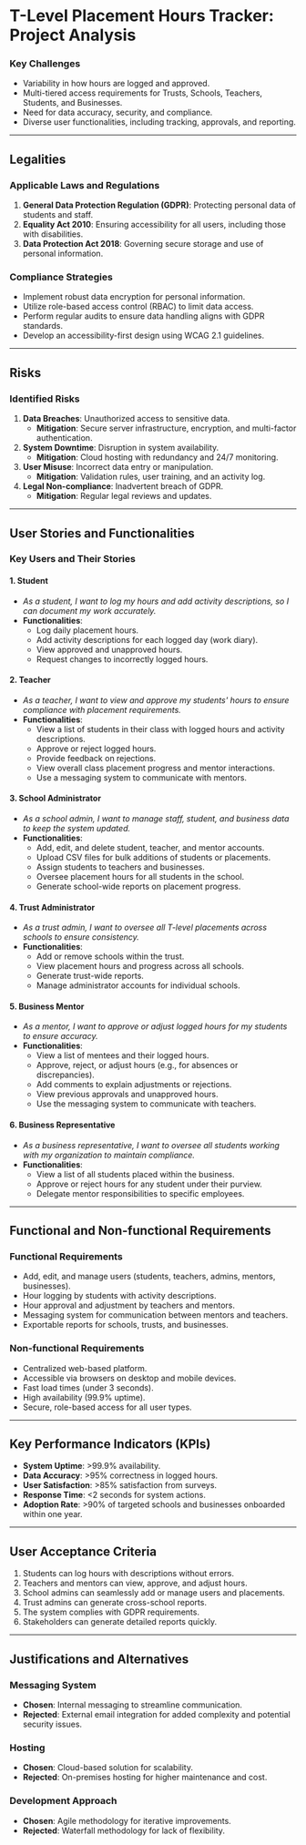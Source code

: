 # T-Level Placement Hours Tracker: Project Analysis
### Key Challenges
- Variability in how hours are logged and approved.
- Multi-tiered access requirements for Trusts, Schools, Teachers, Students, and Businesses.
- Need for data accuracy, security, and compliance.
- Diverse user functionalities, including tracking, approvals, and reporting.

---

## Legalities

### Applicable Laws and Regulations
1. **General Data Protection Regulation (GDPR)**: Protecting personal data of students and staff.
2. **Equality Act 2010**: Ensuring accessibility for all users, including those with disabilities.
3. **Data Protection Act 2018**: Governing secure storage and use of personal information.

### Compliance Strategies
- Implement robust data encryption for personal information.
- Utilize role-based access control (RBAC) to limit data access.
- Perform regular audits to ensure data handling aligns with GDPR standards.
- Develop an accessibility-first design using WCAG 2.1 guidelines.

---

## Risks

### Identified Risks
1. **Data Breaches**: Unauthorized access to sensitive data.
   - **Mitigation**: Secure server infrastructure, encryption, and multi-factor authentication.
2. **System Downtime**: Disruption in system availability.
   - **Mitigation**: Cloud hosting with redundancy and 24/7 monitoring.
3. **User Misuse**: Incorrect data entry or manipulation.
   - **Mitigation**: Validation rules, user training, and an activity log.
4. **Legal Non-compliance**: Inadvertent breach of GDPR.
   - **Mitigation**: Regular legal reviews and updates.

---

## User Stories and Functionalities

### Key Users and Their Stories

#### **1. Student**
- *As a student, I want to log my hours and add activity descriptions, so I can document my work accurately.*
- **Functionalities**:
  - Log daily placement hours.
  - Add activity descriptions for each logged day (work diary).
  - View approved and unapproved hours.
  - Request changes to incorrectly logged hours.

#### **2. Teacher**
- *As a teacher, I want to view and approve my students' hours to ensure compliance with placement requirements.*
- **Functionalities**:
  - View a list of students in their class with logged hours and activity descriptions.
  - Approve or reject logged hours.
  - Provide feedback on rejections.
  - View overall class placement progress and mentor interactions.
  - Use a messaging system to communicate with mentors.

#### **3. School Administrator**
- *As a school admin, I want to manage staff, student, and business data to keep the system updated.*
- **Functionalities**:
  - Add, edit, and delete student, teacher, and mentor accounts.
  - Upload CSV files for bulk additions of students or placements.
  - Assign students to teachers and businesses.
  - Oversee placement hours for all students in the school.
  - Generate school-wide reports on placement progress.

#### **4. Trust Administrator**
- *As a trust admin, I want to oversee all T-level placements across schools to ensure consistency.*
- **Functionalities**:
  - Add or remove schools within the trust.
  - View placement hours and progress across all schools.
  - Generate trust-wide reports.
  - Manage administrator accounts for individual schools.

#### **5. Business Mentor**
- *As a mentor, I want to approve or adjust logged hours for my students to ensure accuracy.*
- **Functionalities**:
  - View a list of mentees and their logged hours.
  - Approve, reject, or adjust hours (e.g., for absences or discrepancies).
  - Add comments to explain adjustments or rejections.
  - View previous approvals and unapproved hours.
  - Use the messaging system to communicate with teachers.

#### **6. Business Representative**
- *As a business representative, I want to oversee all students working with my organization to maintain compliance.*
- **Functionalities**:
  - View a list of all students placed within the business.
  - Approve or reject hours for any student under their purview.
  - Delegate mentor responsibilities to specific employees.

---

## Functional and Non-functional Requirements

### Functional Requirements
- Add, edit, and manage users (students, teachers, admins, mentors, businesses).
- Hour logging by students with activity descriptions.
- Hour approval and adjustment by teachers and mentors.
- Messaging system for communication between mentors and teachers.
- Exportable reports for schools, trusts, and businesses.

### Non-functional Requirements
- Centralized web-based platform.
- Accessible via browsers on desktop and mobile devices.
- Fast load times (under 3 seconds).
- High availability (99.9% uptime).
- Secure, role-based access for all user types.

---

## Key Performance Indicators (KPIs)

- **System Uptime**: >99.9% availability.
- **Data Accuracy**: >95% correctness in logged hours.
- **User Satisfaction**: >85% satisfaction from surveys.
- **Response Time**: <2 seconds for system actions.
- **Adoption Rate**: >90% of targeted schools and businesses onboarded within one year.

---

## User Acceptance Criteria

1. Students can log hours with descriptions without errors.
2. Teachers and mentors can view, approve, and adjust hours.
3. School admins can seamlessly add or manage users and placements.
4. Trust admins can generate cross-school reports.
5. The system complies with GDPR requirements.
6. Stakeholders can generate detailed reports quickly.

---

## Justifications and Alternatives

### Messaging System
- **Chosen**: Internal messaging to streamline communication.
- **Rejected**: External email integration for added complexity and potential security issues.

### Hosting
- **Chosen**: Cloud-based solution for scalability.
- **Rejected**: On-premises hosting for higher maintenance and cost.

### Development Approach
- **Chosen**: Agile methodology for iterative improvements.
- **Rejected**: Waterfall methodology for lack of flexibility.
